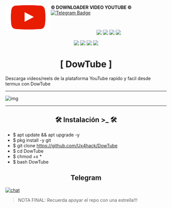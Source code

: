 <a href="https://github.com/"><img alt="AwesomeWM Logo" height="80" align = "left" src="https://github.com/Ux4hack/DowTube/blob/main/images/logo.png"></a>
<b> © DOWNLOADER VIDEO YOUTUBE ©</b>
[![Telegram Badge](https://img.shields.io/badge/-Ux4hack-32C803?style=for-the-badge&logo=telegram&logoColor=blue&link=https://t.me/Ux4hack)](https://t.me/Ux4hack)
  <p>&nbsp; </p>

<p align="center">
  <img src="https://img.shields.io/github/license/Ux4hack/DowTube?style=for-the-badge">
  <img src="https://img.shields.io/github/stars/Ux4hack/DowTube?style=for-the-badge">
  <img src="https://img.shields.io/github/issues/Ux4hack/DowTube?color=red&style=for-the-badge">
  <img src="https://img.shields.io/github/forks/Ux4hack/DowTube?color=green&style=for-the-badge">
</p>

<p align="center">
  <img src="https://img.shields.io/badge/Author-Ux4hack-blue?style=flat-square">
  <img src="https://img.shields.io/badge/Open%20Source-Yes-darkgreen?style=flat-square">
  <img src="https://img.shields.io/badge/Maintained%3F-Yes-lightblue?style=flat-square">
  <img src="https://img.shields.io/badge/Written%20In-Bash-darkcyan?style=flat-square">
  </p>

<h1 align="center"> [ DowTube ]  </h1>

Descarga videos/reels de la plataforma YouTube rapido y facil desde termux con DowTube

---

![img](https://github.com/Ux4hack/DowTube/blob/main/images/DowTube.png)

---

<h2 align="center"> 🛠️ Instalación >_ 🛠️ </h2>

* $ apt update && apt upgrade -y
* $ pkg install -y git
* $ git clone https://github.com/Ux4hack/DowTube
* $ cd DowTube
* $ chmod +x *
* $ bash DowTube


<h2 align="center"> Telegram </h2>

[![chat](https://img.shields.io/badge/TELEGRAM-CHAT-green?style=for-the-badge&logo=telegram)](https://t.me/Ux4hack)

> NOTA FINAL: Recuerda apoyar el repo con una estrella!!!
